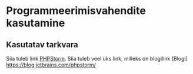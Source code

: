 # Programmeerimisvahendite kasutamine
## Kasutatav tarkvara
Siia tuleb link [PHPStorm](https://www.jetbrains.com/phpstorm/).
Siia tuleb veel üks link, milleks on blogilink [Blogi] https://blog.jetbrains.com/phpstorm/

